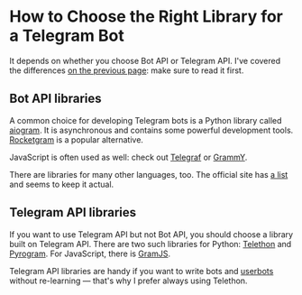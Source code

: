 # How to Choose the Right Library for a Telegram Bot

It depends on whether you choose Bot API or Telegram API. I've covered the differences [on the previous page](./api):
make sure to read it first.

## Bot API libraries

A common choice for developing Telegram bots is a Python library called [aiogram](https://github.com/aiogram/aiogram).
It is asynchronous and contains some powerful development tools. 
[Rocketgram](https://github.com/rocketgram/rocketgram) is a popular alternative.

JavaScript is often used as well: check out [Telegraf](https://github.com/telegraf/telegraf)
or [GrammY](https://github.com/grammyjs/grammY).

There are libraries for many other languages, too. The official site has
[a list](https://core.telegram.org/bots/samples) and seems to keep it actual.

## Telegram API libraries

If you want to use Telegram API but not Bot API, you should choose a library built on Telegram API.
There are two such libraries for Python: [Telethon](https://github.com/LonamiWebs/Telethon)
and [Pyrogram](https://github.com/pyrogram/pyrogram). For JavaScript, there is [GramJS](https://github.com/gram-js/gramjs).

Telegram API libraries are handy if you want to write bots and
[userbots](./api#userbots) without re-learning — that's why I prefer always using Telethon.

